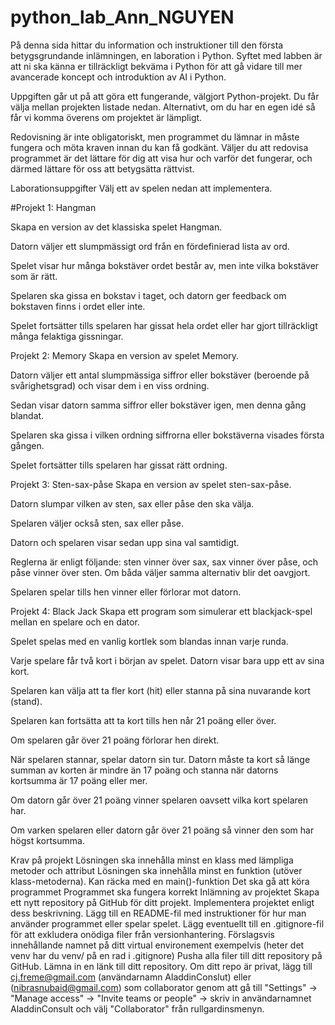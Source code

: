 # python_lab_Ann_NGUYEN

På denna sida hittar du information och instruktioner till den första betygsgrundande inlämningen, en laboration i Python. Syftet med labben är att ni ska känna er tillräckligt bekväma i Python för att gå vidare till mer avancerade koncept och introduktion av AI i Python.

Uppgiften går ut på att göra ett fungerande, välgjort Python-projekt. Du får välja mellan projekten listade nedan. Alternativt, om du har en egen idé så får vi komma överens om projektet är lämpligt.

Redovisning är inte obligatoriskt, men programmet du lämnar in måste fungera och möta kraven innan du kan få godkänt. Väljer du att redovisa programmet är det lättare för dig att visa hur och varför det fungerar, och därmed lättare för oss att betygsätta rättvist.

Laborationsuppgifter
Välj ett av spelen nedan att implementera.

#Projekt 1: Hangman

Skapa en version av det klassiska spelet Hangman.

Datorn väljer ett slumpmässigt ord från en fördefinierad lista av ord.

Spelet visar hur många bokstäver ordet består av, men inte vilka bokstäver som är rätt.

Spelaren ska gissa en bokstav i taget, och datorn ger feedback om bokstaven finns i ordet eller inte.

Spelet fortsätter tills spelaren har gissat hela ordet eller har gjort tillräckligt många felaktiga gissningar.

Projekt 2: Memory
Skapa en version av spelet Memory.

Datorn väljer ett antal slumpmässiga siffror eller bokstäver (beroende på svårighetsgrad) och visar dem i en viss ordning.

Sedan visar datorn samma siffror eller bokstäver igen, men denna gång blandat.

Spelaren ska gissa i vilken ordning siffrorna eller bokstäverna visades första gången.

Spelet fortsätter tills spelaren har gissat rätt ordning.

Projekt 3: Sten-sax-påse
Skapa en version av spelet sten-sax-påse.

Datorn slumpar vilken av sten, sax eller påse den ska välja.

Spelaren väljer också sten, sax eller påse.

Datorn och spelaren visar sedan upp sina val samtidigt.

Reglerna är enligt följande: sten vinner över sax, sax vinner över påse, och påse vinner över sten. Om båda väljer samma alternativ blir det oavgjort.

Spelaren spelar tills hen vinner eller förlorar mot datorn.

Projekt 4: Black Jack
Skapa ett program som simulerar ett blackjack-spel mellan en spelare och en dator.

Spelet spelas med en vanlig kortlek som blandas innan varje runda.

Varje spelare får två kort i början av spelet. Datorn visar bara upp ett av sina kort.

Spelaren kan välja att ta fler kort (hit) eller stanna på sina nuvarande kort (stand).

Spelaren kan fortsätta att ta kort tills hen når 21 poäng eller över.

Om spelaren går över 21 poäng förlorar hen direkt.

När spelaren stannar, spelar datorn sin tur. Datorn måste ta kort så länge summan av korten är mindre än 17 poäng och stanna när datorns kortsumma är 17 poäng eller mer.

Om datorn går över 21 poäng vinner spelaren oavsett vilka kort spelaren har.

Om varken spelaren eller datorn går över 21 poäng så vinner den som har högst kortsumma.

Krav på projekt
Lösningen ska innehålla minst en klass med lämpliga metoder och attribut
Lösningen ska innehålla minst en funktion (utöver klass-metoderna). Kan räcka med en main()-funktion
Det ska gå att köra programmet
Programmet ska fungera korrekt
Inlämning av projektet
Skapa ett nytt repository på GitHub för ditt projekt. Implementera projektet enligt dess beskrivning. Lägg till en README-fil med instruktioner för hur man använder programmet eller spelar spelet. Lägg eventuellt till en .gitignore-fil för att exkludera onödiga filer från versionhantering. Förslagsvis innehållande namnet på ditt virtual environement exempelvis (heter det venv har du venv/ på en rad i .gitignore) Pusha alla filer till ditt repository på GitHub. Lämna in en länk till ditt repository. Om ditt repo är privat, lägg till cj.freme@gmail.com (användarnamn AladdinConslut) eller (nibrasnubaid@gmail.com) som collaborator genom att gå till "Settings" -> "Manage access" -> "Invite teams or people" -> skriv in användarnamnet AladdinConsult och välj "Collaborator" från rullgardinsmenyn.
